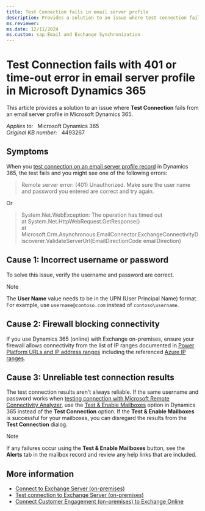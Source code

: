 ```yaml
---
title: Test Connection fails in email server profile
description: Provides a solution to an issue where test connection fails from an email server profile in Microsoft Dynamics 365.
ms.reviewer: 
ms.date: 12/11/2024
ms.custom: sap:Email and Exchange Synchronization
---
```

# Test Connection fails with 401 or time-out error in email server profile in Microsoft Dynamics 365

This article provides a solution to an issue where **Test Connection** fails from an email server profile in Microsoft Dynamics 365.

_Applies to:_ &nbsp; Microsoft Dynamics 365  
_Original KB number:_ &nbsp; 4493267

## Symptoms

When you [test connection on an email server profile record](/power-platform/admin/connect-exchange-server-on-premises#create-an-email-server-profile) in Dynamics 365, the test fails and you might see one of the following errors:

> Remote server error: (401) Unauthorized. Make sure the user name and password you entered are correct and try again.

Or

> System.Net.WebException: The operation has timed out  
> at System.Net.HttpWebRequest.GetResponse()  
> at Microsoft.Crm.Asynchronous.EmailConnector.ExchangeConnectivityDiscoverer.ValidateServerUrl(EmailDirectionCode emailDirection)

## Cause 1: Incorrect username or password

To solve this issue, verify the username and password are correct.

> [!NOTE]
> The **User Name** value needs to be in the UPN (User Principal Name) format. For example, use `username@contoso.com` instead of `contoso\username`.

## Cause 2: Firewall blocking connectivity

If you use Dynamics 365 (online) with Exchange on-premises, ensure your firewall allows connectivity from the list of IP ranges documented in [Power Platform URLs and IP address ranges](/power-platform/admin/online-requirements#ip-addresses-and-urls) including the referenced [Azure IP ranges](/power-platform/admin/online-requirements#ip-addresses-required).

## Cause 3: Unreliable test connection results

The test connection results aren't always reliable. If the same username and password works when [testing connection with Microsoft Remote Connectivity Analyzer](/power-platform/admin/test-connection-exchange-server-onpremises#test-connection-with-the-microsoft-remote-connectivity-analyzer), use the [Test & Enable Mailboxes](/power-platform/admin/connect-exchange-online#test-the-configuration-of-mailboxes) option in Dynamics 365 instead of the **Test Connection** option. If the **Test & Enable Mailboxes** is successful for your mailboxes, you can disregard the results from the **Test Connection** dialog.

> [!NOTE]
> If any failures occur using the **Test & Enable Mailboxes** button, see the **Alerts** tab in the mailbox record and review any help links that are included.

## More information

- [Connect to Exchange Server (on-premises)](/power-platform/admin/connect-exchange-server-on-premises)
- [Test connection to Exchange Server (on-premises)](/power-platform/admin/test-connection-exchange-server-onpremises)
- [Connect Customer Engagement (on-premises) to Exchange Online](/dynamics365/customerengagement/on-premises/admin/connect-dynamics-365-on-premises-exchange-online)
